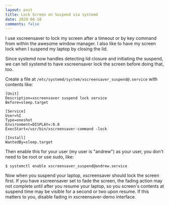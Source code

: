 ```yaml
---
layout: post
title: Lock Screen on Suspend via systemd
date: 2020-08-18
comments: false
---
```


I use xscreensaver to lock my screen after a timeout or by key command from
within the awesome window manager.  I also like to have my screen lock when I
suspend my laptop by closing the lid.

Since systemd now handles detecting lid closure and initiating the suspend, we
can tell systemd to have xscreensaver lock the screen before doing that, too.

Create a file at `/etc/systemd/system/xscreensaver_suspend@.service` with
contents like:

```
[Unit]
Description=xscreensaver suspend lock service
Before=sleep.target

[Service]
User=%I
Type=oneshot
Environment=DISPLAY=:0.0
ExecStart=/usr/bin/xscreensaver-command -lock

[Install]
WantedBy=sleep.target
```

Then enable this for your user (my user is "andrew") as your user, you don't
need to be root or use sudo, like:

```
$ systemctl enable xscreensaver_suspend@andrew.service
```

Now when you suspend your laptop, xscreensaver should lock the screen first.  If
you have xscreensaver set to fade the screen, the fading action may not complete
until after you resume your laptop, so you screen's contents at suspend time may
be visible for a second or two upon resume.  If this matters to you, disable
fading in xscreensaver-demo interface.
